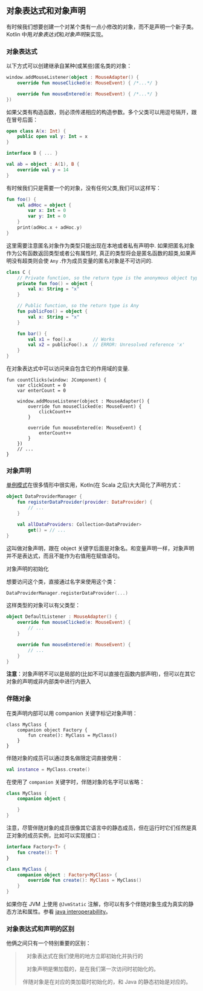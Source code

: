## 对象表达式和对象声明
有时候我们想要创建一个对某个类有一点小修改的对象，而不是声明一个新子类。Kotlin 中用*对象表达式*和*对象声明*来实现。

### 对象表达式
以下方式可以创建继承自某种(或某些)匿名类的对象：

```kotlin
window.addMouseListener(object : MouseAdapter() {
    override fun mouseClicked(e: MouseEvent) { /*...*/ }

    override fun mouseEntered(e: MouseEvent) { /*...*/ }
})
```

如果父类有构造函数，则必须传递相应的构造参数。多个父类可以用逗号隔开，跟在冒号后面：

```kotlin
open class A(x: Int) {
	public open val y: Int = x
}

interface B { ... }

val ab = object : A(1), B {
	override val y = 14
}
```

有时候我们只是需要一个的对象，没有任何父类,我们可以这样写：

```kotlin
fun foo() {
    val adHoc = object {
        var x: Int = 0
        var y: Int = 0
    }
    print(adHoc.x + adHoc.y)
}
```

这里需要注意匿名对象作为类型只能出现在本地或者私有声明中. 如果把匿名对象作为公有函数返回类型或者公有属性时, 真正的类型将会是匿名函数的超类,如果声明没有超类则会使 `Any` .作为成员变量的匿名对象是不可访问的.


```kotlin
class C {
    // Private function, so the return type is the anonymous object type
    private fun foo() = object {
        val x: String = "x"
    }

    // Public function, so the return type is Any
    fun publicFoo() = object {
        val x: String = "x"
    }

    fun bar() {
        val x1 = foo().x        // Works
        val x2 = publicFoo().x  // ERROR: Unresolved reference 'x'
    }
}
```

在对象表达式中可以访问来自包含它的作用域的变量.

```kotlinl 
fun countClicks(window: JComponent) {
    var clickCount = 0
    var enterCount = 0

    window.addMouseListener(object : MouseAdapter() {
        override fun mouseClicked(e: MouseEvent) {
            clickCount++
        }

        override fun mouseEntered(e: MouseEvent) {
            enterCount++
        }
    })
    // ...
}
```

### 对象声明
[单例模式](http://en.wikipedia.org/wiki/Singleton_pattern)在很多情形中很实用，Kotln(在 Scala 之后)大大简化了声明方式：

```kotlin
object DataProviderManager {
    fun registerDataProvider(provider: DataProvider) {
        // ...
    }

    val allDataProviders: Collection<DataProvider>
        get() = // ...
}
```

这叫做对象声明，跟在 object 关键字后面是对象名。和变量声明一样，对象声明并不是表达式，而且不能作为右值用在赋值语句。

对象声明的初始化

想要访问这个类，直接通过名字来使用这个类：

```kotlin
DataProviderManager.registerDataProvider(...)
```

这样类型的对象可以有父类型：

```kotlin
object DefaultListener : MouseAdapter() {
    override fun mouseClicked(e: MouseEvent) {
        // ...
    }

    override fun mouseEntered(e: MouseEvent) {
        // ...
    }
}
```

**注意**：对象声明不可以是局部的(比如不可以直接在函数内部声明)，但可以在其它对象的声明或非内部类中进行内嵌入

### 伴随对象
在类声明内部可以用 companion 关键字标记对象声明：

```kotln
class MyClass {
	companion object Factory {
		fun create(): MyClass = MyClass()
	}
}
```

伴随对象的成员可以通过类名做限定词直接使用：

```kotlin
val instance = MyClass.create()
```

在使用了 `companion` 关键字时，伴随对象的名字可以省略：

```kotlin
class MyClass {
	companion object {

	}
}
```

注意，尽管伴随对象的成员很像其它语言中的静态成员，但在运行时它们任然是真正对象的成员实例，比如可以实现接口：

```kotlin
interface Factory<T> {
	fun create(): T
}

class MyClass {
	companion object : Factory<MyClass> {
		override fun create(): MyClass = MyClass()
	}
}
```

如果你在 JVM 上使用 `@JvmStatic` 注解，你可以有多个伴随对象生成为真实的静态方法和属性。参看 [java interoperabillity](https://kotlinlang.org/docs/reference/java-interop.html#static-methods-and-fields)。

### 对象表达式和声明的区别
他俩之间只有一个特别重要的区别：

>　对象表达式在我们使用的地方立即初始化并执行的
>
>　对象声明是懒加载的，是在我们第一次访问时初始化的。
>
>​    伴随对象是在对应的类加载时初始化的，和 Java 的静态初始是对应的。
